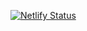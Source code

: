 [![Netlify Status](https://api.netlify.com/api/v1/badges/5d53ea31-0d15-414b-91e8-6896367a8723/deploy-status)](https://app.netlify.com/sites/cranky-perlman-511fcc/deploys)